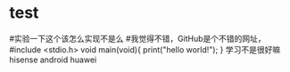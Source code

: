 # test
#实验一下这个该怎么实现不是么
#我觉得不错，GitHub是个不错的网址，
#include <stdio.h>
void main(void){
  print("hello world!");
}
学习不是很好嘛
hisense android huawei
